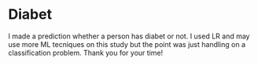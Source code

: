 # Diabet
I made a prediction whether a person has diabet or not. I used LR and may use more ML tecniques on this study but the point was just handling on a classification problem.
Thank you for your time!
